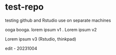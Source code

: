 # test-repo
testing github and Rstudio use on separate machines

ooga booga.
lorem ipsum v1
. Lorem ipsum v2

Lorem ipsum v3 (Rstudio, thinkpad)

edit - 20231004

